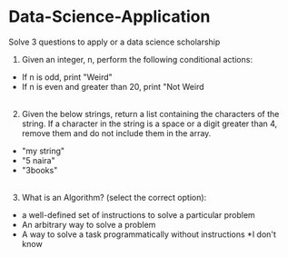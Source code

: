 # Data-Science-Application
Solve 3 questions to apply or a data science scholarship<br>
1. Given an integer, n, perform the following conditional actions:
* If n is odd, print "Weird"<br>
* If n is even and greater than 20, print "Not Weird<br><br>
2. Given the below strings, return a list containing the characters of the string. If a character in the string is a space or a digit greater than 4, remove them and do not include them in the array.<br>
* "my string"
* "5 naira"
* "3books"<br><br>
3. What is an Algorithm? (select the correct option):<br>
* a well-defined set of instructions to solve a particular problem
* An arbitrary way to solve a problem
* A way to solve a task programmatically without instructions
 *I don't know
